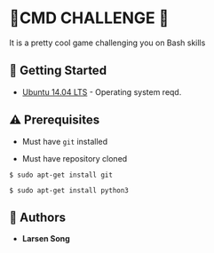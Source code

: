 # :shell:CMD CHALLENGE :shell:



It is a pretty cool game challenging you on Bash skills

## :running: Getting Started

* [Ubuntu 14.04 LTS](http://releases.ubuntu.com/14.04/) - Operating system reqd.

## :warning: Prerequisites

* Must have `git` installed

* Must have repository cloned


```
$ sudo apt-get install git
```

```
$ sudo apt-get install python3
```

## :blue_book: Authors
* **Larsen Song** 

